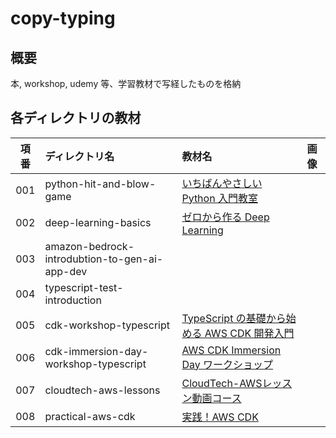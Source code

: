 # copy-typing

## 概要

本, workshop, udemy 等、学習教材で写経したものを格納

## 各ディレクトリの教材

|項番| ディレクトリ名          | 教材名                                                                       | 画像 |
|:-:|:---------------------  | :------------------------------------------------------------------------- | :--- |
|001| python-hit-and-blow-game | [いちばんやさしい Python 入門教室](https://amzn.asia/d/i3HYBYg)              |      |
|002| deep-learning-basics     | [ゼロから作る Deep Learning](https://www.oreilly.co.jp/books/9784873117584/) |      |
|003| amazon-bedrock-introdubtion-to-gen-ai-app-dev     |  |      |
|004| typescript-test-introduction     |  |      |
|005| cdk-workshop-typescript     | [TypeScript の基礎から始める AWS CDK 開発入門](https://catalog.workshops.aws/typescript-and-cdk-for-beginner/ja-JP/) |      |
|006| cdk-immersion-day-workshop-typescript     | [AWS CDK Immersion Day ワークショップ](https://catalog.us-east-1.prod.workshops.aws/workshops/10141411-0192-4021-afa8-2436f3c66bd8/ja-JP) |      |
|007| cloudtech-aws-lessons     | [CloudTech-AWSレッスン動画コース](https://kws-cloud-tech.com/courses/aws-course) |      |
|008| practical-aws-cdk     | [実践！AWS CDK ](https://dev.classmethod.jp/articles/cdk-practice-1-introduction/) |      |
